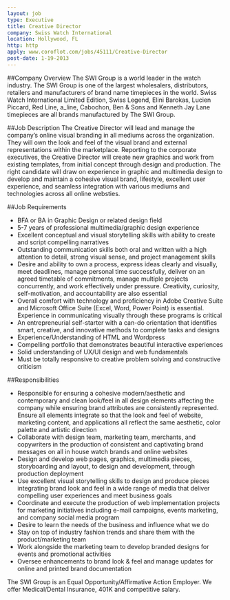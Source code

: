 ```yaml
---
layout: job
type: Executive
title: Creative Director
company: Swiss Watch International
location: Hollywood, FL
http: http
apply: www.coroflot.com/jobs/45111/Creative-Director
post-date: 1-19-2013
--- 
```


##Company Overview
The SWI Group is a world leader in the watch industry. The SWI Group is one of the largest wholesalers, distributors, retailers and manufacturers of brand name timepieces in the world. 
Swiss Watch International Limited Edition, Swiss Legend, Elini Barokas, Lucien Piccard, Red Line, a_line, Cabochon, Ben & Sons and Kenneth Jay Lane timepieces are all brands manufactured by The SWI Group.

##Job Description
The Creative Director will lead and manage the company’s online visual branding in all mediums across the organization. They will own the look and feel of the visual brand and external representations within the marketplace. Reporting to the corporate executives, the Creative Director will create new graphics and work from existing templates, from initial concept through design and production. The right candidate will draw on experience in graphic and multimedia design to develop and maintain a cohesive visual brand, lifestyle, excellent user experience, and seamless integration with various mediums and technologies across all online websties.

##Job Requirements
* BFA or BA in Graphic Design or related design field
* 5-7 years of professional multimedia/graphic design experience 
* Excellent conceptual and visual storytelling skills with ability to create and script compelling narratives
* Outstanding communication skills both oral and written with a high attention to detail, strong visual sense, and project management skills
* Desire and ability to own a process, express ideas clearly and visually, meet deadlines, manage personal time successfully, deliver on an agreed timetable of commitments, manage multiple projects concurrently, and work effectively under pressure. Creativity, curiosity, self-motivation, and accountability are also essential
* Overall comfort with technology and proficiency in Adobe Creative Suite and Microsoft Office Suite (Excel, Word, Power Point) is essential. Experience in communicating visually through these programs is critical
* An entrepreneurial self-starter with a can-do orientation that identifies smart, creative, and innovative methods to complete tasks and designs
* Experience/Understanding of HTML and Wordpress 
* Compelling portfolio that demonstrates beautiful interactive experiences
* Solid understanding of UX/UI design and web fundamentals
* Must be totally responsive to creative problem solving and constructive criticism

##Responsibilities
* Responsible for ensuring a cohesive modern/aesthetic and contemporary and clean look/feel in all design elements affecting the company while ensuring brand attributes are consistently represented. Ensure all elements integrate so that the look and feel of website, marketing content, and applications all reflect the same aesthetic, color palette and artistic direction
* Collaborate with design team, marketing team, merchants, and copywriters in the production of consistent and captivating brand messages on all in house watch brands and online websites
* Design and develop web pages, graphics, multimedia pieces, storyboarding and layout, to design and development, through production deployment
* Use excellent visual storytelling skills to design and produce pieces integrating brand look and feel in a wide range of media that deliver compelling user experiences and meet business goals
* Coordinate and execute the production of web implementation projects for marketing initiatives including e-mail campaigns, events marketing, and company social media program
* Desire to learn the needs of the business and influence what we do
* Stay on top of industry fashion trends and share them with the product/marketing team
* Work alongside the marketing team to develop branded designs for events and promotional activities
* Oversee enhancements to brand look & feel and manage updates for online and printed brand documentation

The SWI Group is an Equal Opportunity/Affirmative Action Employer. We offer Medical/Dental Insurance, 401K and competitive salary.